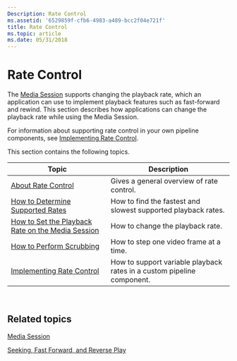```yaml
---
Description: Rate Control
ms.assetid: '6529859f-cfb6-4983-a489-bcc2f04e721f'
title: Rate Control
ms.topic: article
ms.date: 05/31/2018
---
```


# Rate Control

The [Media Session](media-session.md) supports changing the playback rate, which an application can use to implement playback features such as fast-forward and rewind. This section describes how applications can change the playback rate while using the Media Session.

For information about supporting rate control in your own pipeline components, see [Implementing Rate Control](implementing-rate-control.md).

This section contains the following topics.



| Topic                                                                                                      | Description                                                            |
|------------------------------------------------------------------------------------------------------------|------------------------------------------------------------------------|
| [About Rate Control](about-rate-control.md)                                                               | Gives a general overview of rate control.                              |
| [How to Determine Supported Rates](how-to-determine-supported-rates.md)                                   | How to find the fastest and slowest supported playback rates.          |
| [How to Set the Playback Rate on the Media Session](how-to-set-the-playback-rate-on-the-media-session.md) | How to change the playback rate.                                       |
| [How to Perform Scrubbing](how-to-perform-scrubbing.md)                                                   | How to step one video frame at a time.                                 |
| [Implementing Rate Control](implementing-rate-control.md)                                                 | How to support variable playback rates in a custom pipeline component. |



 

## Related topics

<dl> <dt>

[Media Session](media-session.md)
</dt> <dt>

[Seeking, Fast Forward, and Reverse Play](seeking--fast-forward--and-reverse-play.md)
</dt> </dl>

 

 



